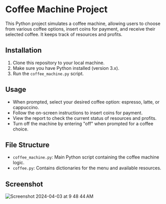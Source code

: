# Coffee Machine Project

This Python project simulates a coffee machine, allowing users to choose from various coffee options, insert coins for payment, and receive their selected coffee. It keeps track of resources and profits.

## Installation

1. Clone this repository to your local machine.
2. Make sure you have Python installed (version 3.x).
3. Run the `coffee_machine.py` script.

## Usage

- When prompted, select your desired coffee option: espresso, latte, or cappuccino.
- Follow the on-screen instructions to insert coins for payment.
- View the report to check the current status of resources and profits.
- Turn off the machine by entering "off" when prompted for a coffee choice.

## File Structure

- `coffee_machine.py`: Main Python script containing the coffee machine logic.
- `coffee.py`: Contains dictionaries for the menu and available resources.

## Screenshot
![Screenshot 2024-04-03 at 9 48 44 AM](https://github.com/taeleeswe/coffee_machine/assets/123449246/8fc8f95f-b8e5-480f-baad-7392dde44e36)
